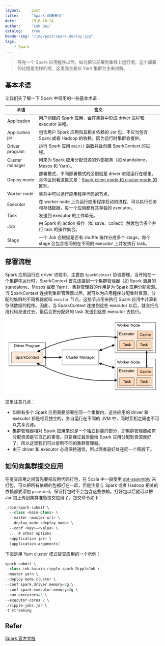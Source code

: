 ```yaml
---
layout:     post
title:      "Spark 部署要点"
date:       2018-10-24
author:     "Ink Bai"
catalog:    true
header-img: "/img/post/spark-deploy.jpg"
tags:
    - Spark
---
```

> 写完一个 Spark 应用程序以后，如何把它部署到集群上运行呢，这个部署的过程是怎样的呢，这里我主要以 Yarn 集群为主来讲解。

## 基本术语
让我们先了解一下 Spark 中常用的一些基本术语：

术语|含义
-|-
Application|用户创建的 Spark 应用，会在集群中形成 driver 进程和 executor 进程。
Application jar|包含用户 Spark 应用和其相关依赖的 Jar 包，不应当包含 Spark 或者 Hadoop 的依赖，因为运行时集群会提供。
Driver program|运行 Spark 应用 `main()` 函数并且创建 SparkContext 的进程。
Cluster manager|用来为 Spark 应用分配资源的外部服务（如 standalone，Mesos 和 Yarn）。
Deploy mode|部署模式，不同部署模式的区别就是 driver 进程运行在哪里，具体区别看这篇文章：[Spark client mode 和 cluster mode 的区别](http://baixin.ink/2018/04/28/spark-mode/)。
Worker node|集群中可以运行应用程序代码的节点。
Executor|在 worker node 上为运行应用程序启动的进程，可以执行任务和存储数据，每一个应用都有其单独的 executor。
Task|发送到 executor 的工作单元。
Job|由 Spark 的 action 操作（如 save、collect）触发包含多个并行 task 的操作集合。
Stage|一个 Job 会根据是否有 shuffle 操作分成多个 stage，每个 stage 会包含相同的在不同的 executor 上并发执行 task。

## 部署流程
Spark 应用运行在 driver 进程中，主要由 `SparkContext` 协调管理，当开始在一个集群中运行时，SparkContext 首先连接到一个集群管理器（如 Spark 自身的 standalone、Mesos 或者 Yarn），集群管理器的作用是为 Spark 应用分配资源。当 SparkContext 连接到集群管理器以后，就可以为应用程序分配集群资源，分配的集群的不同机器就叫 `excutor` 节点，这些节点用来执行 Spark 应用中计算和存储数据的程序。因此，当 SparkContext 连接到这些 executor 以后，就会把应用代码发送过去，最后会把分配好的 task 发送到这些 executor 去执行。

![](/img/content/cluster-overview.png)

这里注意几点：

- 如果有多个 Spark 应用需要部署在同一个集群内，这些应用的 driver 和 executor 都是相互独立的，各自运行在不同的 JVM 中，同时互相之间也不可以共享资源。
- 集群管理器相对 Spark 应用来说是一个独立封装的部分，即集群管理器如何分配资源是它自己的事情，只要保证最后能给 Spark 应用分配到资源就好了，所以这里我们可以使用不同的集群管理器。
- 由于 driver 和 executor 必须保持通信，所以两者最好处在同一个网段下。

## 如何向集群提交应用
在提交应用之间首先要把应用代码打包，在 Scala 中一般使用 [sbt-assembly](https://github.com/sbt/sbt-assembly) 来打包，可以把所有依赖的包都打在一起，但是注意与 Spark 或者 Hadoop 相关的依赖都要添加 `provided`，保证打包时不会包含这些依赖。打好包以后就可以把 Jar 包上传到集群准备提交应用了，提交命令如下：

```scala
./bin/spark-submit \
  --class <main-class> \
  --master <master-url> \
  --deploy-mode <deploy-mode> \
  --conf <key>=<value> \
  ... # other options
  <application-jar> \
  [application-arguments]
```

下面是用 Yarn cluster 模式提交应用的一个示例：

```scala
spark-submit \
--class ink.baixin.ripple.spark.RippleJob \
--master yarn \
--deploy-mode cluster \
--conf spark.driver.memory=1g \
--conf spark.executor.memory=2g \
--num-executors=2 \
--executor-cores 2 \
./ripple-jobs.jar \
-t streaming
```

## Refer
[Spark 官方文档](http://spark.apache.org/docs/latest/cluster-overview.html)
